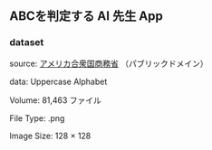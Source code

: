 ## ABCを判定する AI 先生 App

### dataset

source: [アメリカ合衆国商務省](https://www.nist.gov/srd/nist-special-database-19) （パブリックドメイン）

data: Uppercase Alphabet

Volume: 81,463 ファイル

File Type: .png

Image Size: 128 × 128
